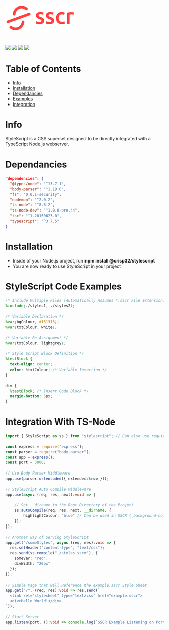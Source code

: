 <h1><img src="/icons/stylescript-logo-full.png" width="230"></h1>
<br>

<div align="left">
  <img src="https://img.shields.io/badge/node-%3E%3D%206.0.0-brightgreen">
  <img src="https://img.shields.io/badge/license-ISC-blue">
  <img src="https://img.shields.io/badge/language-TypeScript-yellow">
  <img src="https://img.shields.io/badge/developer-Connell Reffo (Crisp32)-red">
 </div>

# Table of Contents
 - [Info](#info)
 - [Installation](#installation)
 - [Dependancies](#dependancies)
 - [Examples](#stylescript-code-examples)
 - [Integration](#integration-with-ts-node)

# Info
StyleScript is a CSS superset designed to be directly integrated with a TypeScript Node.js webserver.

# Dependancies
```json
"dependencies": {
  "@types/node": "^13.7.1",
  "body-parser": "^1.19.0",
  "fs": "0.0.1-security",
  "nodemon": "^2.0.2",
  "ts-node": "^8.6.2",
  "ts-node-dev": "^1.0.0-pre.44",
  "tsc": "^1.20150623.0",
  "typescript": "^3.7.5"
}
```

# Installation
 - Inside of your Node.js project, run **npm install @crisp32/stylescript**
 - You are now ready to use StyleScript in your project

# StyleScript Code Examples
```scss
/* Include Multiple Files (Automatically Assumes *.sscr File Extension) */
%include(./styles1, ./styles2);

/* Variable Declaration */
%var(bgColour, #131313);
%var(txtColour, white);

/* Variable Re-Assignment */
%var(txtColour, lightgrey);

/* Style Script Block Definition */
%testBlock {
  text-align: center;
  color: %txtColour; /* Variable Insertion */
}

div {
  %testBlock; /* Insert Code Block */
  margin-bottom: 5px;
}

```

# Integration With TS-Node
```typescript
import { StyleScript as ss } from "stylescript"; // Can also use require("stylescript").StyleScript;

const express = require("express");
const parser = require("body-parser");
const app = express();
const port = 3000;

// Use Body Parser Middleware
app.use(parser.urlencoded({ extended:true }));

// StyleScript Auto Compile Middleware
app.use(async (req, res, next):void => {
    
    // Set __dirname to the Root Directory of the Project
    ss.autoCompile(req, res, next, __dirname, {
        highlightColour: "blue" // Can be used in SSCR { background-color: %highlightColour; }
    });
});

// Another way of Serving StyleScript
app.get("/someStyles", async (req, res):void => {
  res.setHeader("content-type", "text/css");
  res.send(ss.compile("./styles.sscr"), {
    someVar: "red",
    divWidth: "20px"
  });
});

// Simple Page that will Reference the example.sscr Style Sheet
app.get("/", (req, res):void => res.send(`
  <link rel="stylesheet" type="text/css" href="example.sscr">
  <div>Hello World!</div>
`));

// Start Server
app.listen(port, ():void => console.log(`SSCR Example Listening on Port ${port}!`));
```
